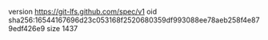 version https://git-lfs.github.com/spec/v1
oid sha256:16544167696d23c053168f2520680359df993088ee78aeb258f4e879edf426e9
size 1437
